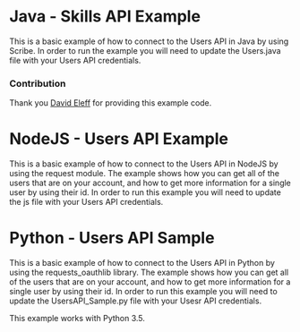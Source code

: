 # Java - Skills API Example
This is a basic example of how to connect to the Users API in Java by using Scribe. In order to run the example you will need to update the Users.java file with your Users API credentials.

### Contribution 
Thank you [David Eleff](https://github.com/deleff) for providing this example code.

# NodeJS - Users API Example
This is a basic example of how to connect to the Users API in NodeJS by using the request module. The example shows how you can get all of the users that are on your account, and how to get more information for a single user by using their id. In order to run this example you will need to update the js file with your Users API credentials.

# Python - Users API Sample
This is a basic example of how to connect to the Users API in Python by using the requests_oauthlib library. The example shows how you can get all of the users that are on your account, and how to get more information for a single user by using their id. In order to run this example you will need to update the UsersAPI_Sample.py file with your Usesr API credentials.

This example works with Python 3.5. 